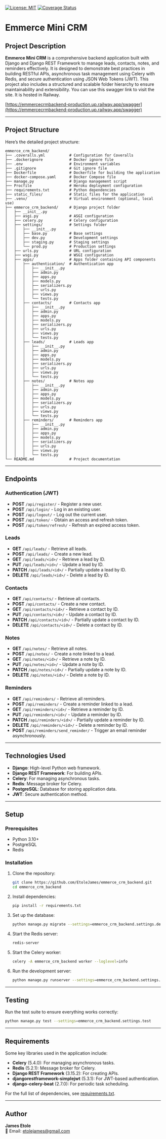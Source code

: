 [![License: MIT](https://img.shields.io/badge/License-MIT-yellow.svg)](https://opensource.org/licenses/MIT)
[![Coverage Status](https://coveralls.io/repos/github/EtoleJames/emmerce_crm_backend/badge.svg?branch=develop)](https://coveralls.io/github/EtoleJames/emmerce_crm_backend?branch=develop)

# Emmerce Mini CRM

## Project Description

**Emmerce Mini CRM** is a comprehensive backend application built with Django and Django REST Framework to manage leads, contacts, notes, and reminders effectively. It is designed to demonstrate best practices in building RESTful APIs, asynchronous task management using Celery with Redis, and secure authentication using JSON Web Tokens (JWT). This project also includes a structured and scalable folder hierarchy to ensure maintainability and extensibility. You can use this swagger link to visit the site. It is hosted in Railway.

[https://emmercecrmbackend-production.up.railway.app/swagger](https://emmercecrmbackend-production.up.railway.app/swagger)

---

## Project Structure

Here’s the detailed project structure:

```plaintext
emmerce_crm_backend/
├── .coveralls.yml           # Configuration for Coveralls
├── .dockerignore            # Docker ignore file
├── .env                     # Environment variables
├── .gitignore               # Git ignore file
├── Dockerfile               # Dockerfile for building the application
├── docker-compose.yaml      # Docker Compose file
├── manage.py                # Django management script
├── Procfile                 # Heroku deployment configuration
├── requirements.txt         # Python dependencies
├── static_files/            # Static files for the application
├── .venv/                   # Virtual environment (optional, local use)
├── emmerce_crm_backend/     # Django project folder
│   ├── __init__.py
│   ├── asgi.py              # ASGI configuration
│   ├── celery.py            # Celery configuration
│   ├── settings/            # Settings folder
│   │   ├── __init__.py
│   │   ├── base.py          # Base settings
│   │   ├── dev.py           # Development settings
│   │   ├── staging.py       # Staging settings
│   │   └── prod.py          # Production settings
│   ├── urls.py              # URL configuration
│   ├── wsgi.py              # WSGI configuration
│   ├── apps/                # Apps folder containing API components
│   │   ├── authentication/  # Authentication app
│   │   │   ├── __init__.py
│   │   │   ├── admin.py
│   │   │   ├── apps.py
│   │   │   ├── models.py
│   │   │   ├── serializers.py
│   │   │   ├── urls.py
│   │   │   ├── views.py
│   │   │   └── tests.py
│   │   ├── contacts/        # Contacts app
│   │   │   ├── __init__.py
│   │   │   ├── admin.py
│   │   │   ├── apps.py
│   │   │   ├── models.py
│   │   │   ├── serializers.py
│   │   │   ├── urls.py
│   │   │   ├── views.py
│   │   │   └── tests.py
│   │   ├── leads/           # Leads app
│   │   │   ├── __init__.py
│   │   │   ├── admin.py
│   │   │   ├── apps.py
│   │   │   ├── models.py
│   │   │   ├── serializers.py
│   │   │   ├── urls.py
│   │   │   ├── views.py
│   │   │   └── tests.py
│   │   ├── notes/           # Notes app
│   │   │   ├── __init__.py
│   │   │   ├── admin.py
│   │   │   ├── apps.py
│   │   │   ├── models.py
│   │   │   ├── serializers.py
│   │   │   ├── urls.py
│   │   │   ├── views.py
│   │   │   └── tests.py
│   │   ├── reminders/       # Reminders app
│   │   │   ├── __init__.py
│   │   │   ├── admin.py
│   │   │   ├── apps.py
│   │   │   ├── models.py
│   │   │   ├── serializers.py
│   │   │   ├── urls.py
│   │   │   ├── views.py
│   │   │   └── tests.py
└── README.md                # Project documentation
```

---

## Endpoints

### Authentication (JWT)

- **POST** `/api/register/` - Register a new user.
- **POST** `/api/login/` - Log in an existing user.
- **POST** `/api/logout/` - Log out the current user.
- **POST** `/api/token/` - Obtain an access and refresh token.
- **POST** `/api/token/refresh/` - Refresh an expired access token.

### Leads

- **GET** `/api/leads/` - Retrieve all leads.
- **POST** `/api/leads/` - Create a new lead.
- **GET** `/api/leads/<id>/` - Retrieve a lead by ID.
- **PUT** `/api/leads/<id>/` - Update a lead by ID.
- **PATCH** `/api/leads/<id>/` - Partially update a lead by ID.
- **DELETE** `/api/leads/<id>/` - Delete a lead by ID.

### Contacts

- **GET** `/api/contacts/` - Retrieve all contacts.
- **POST** `/api/contacts/` - Create a new contact.
- **GET** `/api/contacts/<id>/` - Retrieve a contact by ID.
- **PUT** `/api/contacts/<id>/` - Update a contact by ID.
- **PATCH** `/api/contacts/<id>/` - Partially update a contact by ID.
- **DELETE** `/api/contacts/<id>/` - Delete a contact by ID.

### Notes

- **GET** `/api/notes/` - Retrieve all notes.
- **POST** `/api/notes/` - Create a note linked to a lead.
- **GET** `/api/notes/<id>/` - Retrieve a note by ID.
- **PUT** `/api/notes/<id>/` - Update a note by ID.
- **PATCH** `/api/notes/<id>/` - Partially update a note by ID.
- **DELETE** `/api/notes/<id>/` - Delete a note by ID.

### Reminders

- **GET** `/api/reminders/` - Retrieve all reminders.
- **POST** `/api/reminders/` - Create a reminder linked to a lead.
- **GET** `/api/reminders/<id>/` - Retrieve a reminder by ID.
- **PUT** `/api/reminders/<id>/` - Update a reminder by ID.
- **PATCH** `/api/reminders/<id>/` - Partially update a reminder by ID.
- **DELETE** `/api/reminders/<id>/` - Delete a reminder by ID.
- **POST** `/api/reminders/send_reminder/` - Trigger an email reminder asynchronously.

---

## Technologies Used

- **Django**: High-level Python web framework.
- **Django REST Framework**: For building APIs.
- **Celery**: For managing asynchronous tasks.
- **Redis**: Message broker for Celery.
- **PostgreSQL**: Database for storing application data.
- **JWT**: Secure authentication method.

---

## Setup

### Prerequisites

- Python 3.10+
- PostgreSQL
- Redis

### Installation

1. Clone the repository:

   ```bash
   git clone https://github.com/EtoleJames/emmerce_crm_backend.git
   cd emmerce_crm_backend
   ```

2. Install dependencies:

   ```bash
   pip install -r requirements.txt
   ```

3. Set up the database:

   ```bash
   python manage.py migrate --settings=emmerce_crm_backend.settings.dev
   ```

4. Start the Redis server:

   ```bash
   redis-server
   ```

5. Start the Celery worker:

   ```bash
   celery -A emmerce_crm_backend worker --loglevel=info
   ```

6. Run the development server:
   ```bash
   python manage.py runserver --settings=emmerce_crm_backend.settings.dev
   ```

---

## Testing

Run the test suite to ensure everything works correctly:

```bash
python manage.py test --settings=emmerce_crm_backend.settings.test
```

---

## Requirements

Some key libraries used in the application include:

- **Celery** (5.4.0): For managing asynchronous tasks.
- **Redis** (5.2.1): Message broker for Celery.
- **Django REST Framework** (3.15.2): For creating APIs.
- **djangorestframework-simplejwt** (5.3.1): For JWT-based authentication.
- **django-celery-beat** (2.7.0): For periodic task scheduling.

For the full list of dependencies, see [requirements.txt](./requirements.txt).

---

## Author

**James Etole**  
📧 Email: [etolejames@gmail.com](mailto:etolejames@gmail.com)
